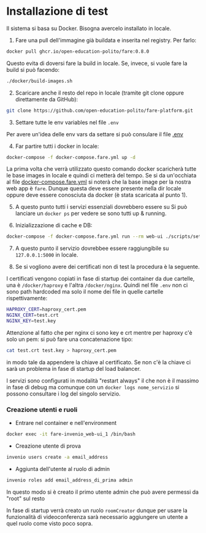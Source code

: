 # Installazione di test

Il sistema si basa su Docker. Bisogna avercelo installato in locale.

1. Fare una pull dell'immagine già buildata e inserita nel registry. Per farlo:

```bash
docker pull ghcr.io/open-education-polito/fare:0.8.0
```

Questo evita di doversi fare la build in locale. Se, invece, si vuole fare la build si può facendo:

```bash
./docker/build-images.sh
```

2. Scaricare anche il resto del repo in locale (tramite git clone oppure direttamente da GitHub):

```bash
git clone https://github.com/open-education-polito/fare-platform.git
```

3. Settare tutte le env variables nel file `.env`

Per avere un'idea delle env vars da settare si può consulare il file [.env](https://github.com/open-education-polito/fare-platform/blob/master/.env.example)

4. Far partire tutti i docker in locale:
 
```bash
docker-compose -f docker-compose.fare.yml up -d
```

La prima volta che verrà utilizzato questo comando docker scaricherà tutte le base images in locale e quindi ci metterà del tempo.
Se si da un'occhiata al file [docker-compose.fare.yml](https://github.com/open-education-polito/fare-platform/blob/master/docker-compose.fare.yml#L60) si noterà che la base image per la nostra web app è `fare`. Dunque questa deve essere presente nella dir locale oppure deve essere conosciuta da docker (è stata scaricata al punto 1).

5. A questo punto tutti i servizi essenziali dovrebbero essere su
Si può lanciare un `docker ps` per vedere se sono tutti up & running.

6. Inizializzazione di cache e DB:

```bash
docker-compose -f docker-compose.fare.yml run --rm web-ui ./scripts/setup
```

7. A questo punto il servizio dovrebbee essere raggiungibile su `127.0.0.1:5000` in locale. 

8. Se si vogliono avere dei certificati non di test la procedura è la seguente. 

I certificati vengono copiati in fase di startup dei container da due cartelle, una è `/docker/haproxy` e l'altra `/docker/nginx`. Quindi nel file `.env` non ci sono path hardcoded ma solo il nome dei file in quelle cartelle rispettivamente:

```bash
HAPROXY_CERT=haproxy_cert.pem
NGINX_CERT=test.crt
NGINX_KEY=test.key
```

Attenzione al fatto che per nginx ci sono key e crt mentre per haproxy c'è solo un pem: si può fare una concatenazione tipo:

```bash
cat test.crt test.key > haproxy_cert.pem 
```
in modo tale da appendere la chiave al certificato. Se non c'è la chiave ci sarà un problema in fase di startup del load balancer.

I servizi sono configurati in modalità "restart always" il che non è il massimo in fase di debug ma comunque con un `docker logs nome_servizio` si possono consultare i log del singolo servizio.

### Creazione utenti e ruoli

* Entrare nel container e nell'environment 

```bash
docker exec -it fare-invenio_web-ui_1 /bin/bash
```

* Creazione utente di prova 

```bash
invenio users create -a email_address
```

* Aggiunta dell'utente al ruolo di admin

```bash
invenio roles add email_address_di_prima admin
```

In questo modo si è creato il primo utente admin che può avere permessi da "root" sul resto

In fase di startup verrà creato un ruolo `roomCreator` dunque per usare la funzionalità di videoconferenza sarà necessario aggiungere un utente a quel ruolo come visto poco sopra.